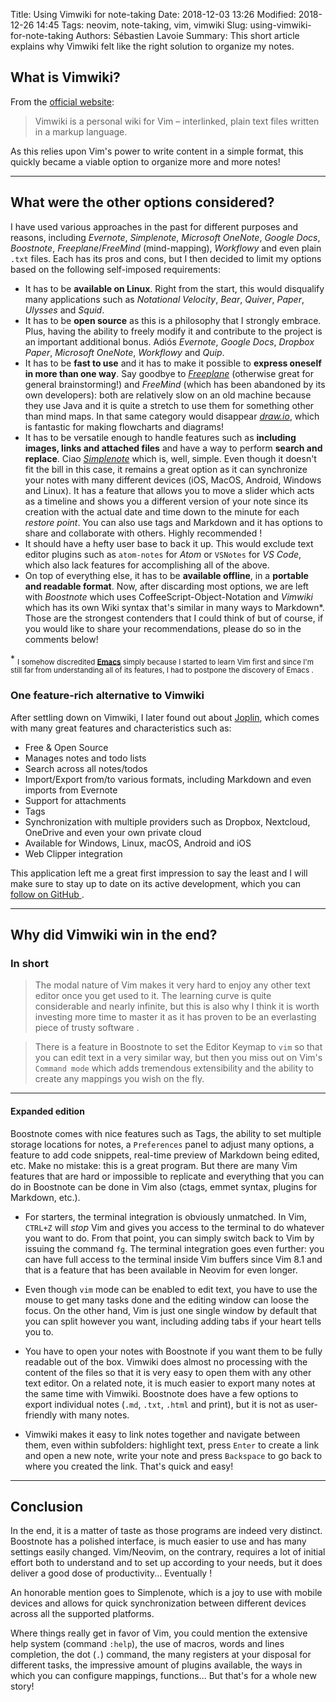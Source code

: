 Title: Using Vimwiki for note-taking
Date: 2018-12-03 13:26
Modified: 2018-12-26 14:45
Tags: neovim, note-taking, vim, vimwiki
Slug: using-vimwiki-for-note-taking
Authors: Sébastien Lavoie
Summary: This short article explains why Vimwiki felt like the right solution to organize my notes.

## What is Vimwiki?

From the [official website](https://vimwiki.github.io/):
> Vimwiki is a personal wiki for Vim – interlinked, plain text files written in a markup language.

As this relies upon Vim's power to write content in a simple format, this quickly became a viable option to organize more and more notes!

----

## What were the other options <span style="white-space:nowrap">considered?</span>

I have used various approaches in the past for different purposes and reasons, including *Evernote*, *Simplenote*, *Microsoft OneNote*, *Google Docs*, *Boostnote*, *Freeplane*/*FreeMind* (mind-mapping), *Workflowy* and even plain `.txt` files. Each has its pros and cons, but I then decided to limit my options based on the following self-imposed requirements:

- It has to be **available on Linux**. Right from the start, this would disqualify many applications such as *Notational Velocity*, *Bear*, *Quiver*, *Paper*, *Ulysses* and *Squid*.
- It has to be **open source** as this is a philosophy that I strongly embrace. Plus, having the ability to freely modify it and contribute to the project is an important additional bonus. Adiós *Evernote*, *Google Docs*, *Dropbox Paper*, *Microsoft OneNote*, *Workflowy* and *Quip*.
- It has to be **fast to use** and it has to make it possible to **express oneself in more than one way**. Say goodbye to *[Freeplane](https://www.freeplane.org)* (otherwise great for general brainstorming!) and *FreeMind* (which has been abandoned by its own developers): both are relatively slow on an old machine because they use Java and it is quite a stretch to use them for something other than mind maps. In that same category would disappear *[draw.io](https://www.draw.io/)*, which is fantastic for making flowcharts and diagrams!
- It has to be versatile enough to handle features such as **including images, links and attached files** and have a way to perform **search and replace**. Ciao *[Simplenote](https://simplenote.com/)* which is, well, simple. Even though it doesn't fit the bill in this case, it remains a great option as it can synchronize your notes with many different devices (iOS, MacOS, Android, Windows and Linux). It has a feature that allows you to move a slider which acts as a timeline and shows you a different version of your note since its creation with the actual date and time down to the minute for each *restore point*. You can also use tags and Markdown and it has options to share and collaborate with others. Highly recommended <i class="fas fa-grin-alt"></i>!
- It should have a hefty user base to back it up. This would exclude text editor plugins such as `atom-notes` for *Atom* or `VSNotes` for *VS Code*, which also lack features for accomplishing all of the above.
- On top of everything else, it has to be **available offline**, in a **portable and readable format**. Now, after discarding most options, we are left with *Boostnote* which uses CoffeeScript-Object-Notation and *Vimwiki* which has its own Wiki syntax that's similar in many ways to Markdown\*. Those are the strongest contenders that I could think of but of course, if you would like to share your recommendations, please do so in the comments below!

\* <sub>I somehow discredited **[Emacs](https://www.gnu.org/software/emacs)** simply because I started to learn Vim first and since I'm still far from understanding all of its features, I had to postpone the discovery of Emacs <i class="fas fa-grin-beam"></i>.</sub> 

### One feature-rich alternative to Vimwiki

After settling down on Vimwiki, I later found out about <a href="https://joplin.cozic.net">Joplin</a>, which comes with many great features and characteristics such as:

- Free & Open Source
- Manages notes and todo lists
- Search across all notes/todos
- Import/Export from/to various formats, including Markdown and even imports from Evernote
- Support for attachments
- Tags
- Synchronization with multiple providers such as Dropbox, Nextcloud, OneDrive and even your own private cloud
- Available for Windows, Linux, macOS, Android and iOS
- Web Clipper integration

This application left me a great first impression to say the least and I will make sure to stay up to date on its active development, which you can <a href="https://github.com/laurent22/joplin">follow on GitHub <i class="fab fa-github"></i></a>.

----

## Why did Vimwiki win in the end?

### In short
> The modal nature of Vim makes it very hard to enjoy any other text editor once you get used to it. The learning curve is quite considerable and nearly infinite, but this is also why I think it is worth investing more time to master it as it has proven to be an everlasting piece of trusty software <i class="fas fa-thumbs-up"></i>.

> There is a feature in Boostnote to set the Editor Keymap to `vim` so that you can edit text in a very similar way, but then you miss out on Vim's `Command mode` which adds tremendous extensibility and the ability to create any mappings you wish on the fly.

---

#### Expanded edition

Boostnote comes with nice features such as Tags, the ability to set multiple storage locations for notes, a `Preferences` panel to adjust many options, a feature to add code snippets, real-time preview of Markdown being edited, etc. Make no mistake: this is a great program. But there are many Vim features that are hard or impossible to replicate and everything that you can do in Boostnote can be done in Vim also (ctags, emmet syntax, plugins for Markdown, etc.).

- For starters, the terminal integration is obviously unmatched. In Vim, `CTRL+Z` will _stop_ Vim and gives you access to the terminal to do whatever you want to do. From that point, you can simply switch back to Vim by issuing the command `fg`. The terminal integration goes even further: you can have full access to the terminal inside Vim buffers since Vim 8.1 and that is a feature that has been available in Neovim for even longer.

- Even though `vim` mode can be enabled to edit text, you have to use the mouse to get many tasks done and the editing window can loose the focus. On the other hand, Vim is just one single window by default that you can split however you want, including adding tabs if your heart tells you to.

- You have to open your notes with Boostnote if you want them to be fully readable out of the box. Vimwiki does almost no processing with the content of the files so that it is very easy to open them with any other text editor. On a related note, it is much easier to export many notes at the same time with Vimwiki. Boostnote does have a few options to export individual notes (`.md`, `.txt`, `.html` and print), but it is not as user-friendly with many notes.

- Vimwiki makes it easy to link notes together and navigate between them, even within subfolders: highlight text, press `Enter` to create a link and open a new note, write your note and press `Backspace` to go back to where you created the link. That's quick and easy!

----

## Conclusion

In the end, it is a matter of taste as those programs are indeed very distinct. Boostnote has a polished interface, is much easier to use and has many settings easily changed. Vim/Neovim, on the contrary, requires a lot of initial effort both to understand and to set up according to your needs, but it does deliver a good dose of productivity... Eventually <i class="fas fa-laugh-beam"></i>!

An honorable mention goes to Simplenote, which is a joy to use with mobile devices and allows for quick synchronization between different devices across all the supported platforms.

Where things really get in favor of Vim, you could mention the extensive help system (command `:help`), the use of macros, words and lines completion, the dot (`.`) command, the many registers at your disposal for different tasks, the impressive amount of plugins available, the ways in which you can configure mappings, functions... But that's for a whole new story!
